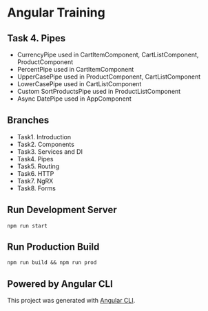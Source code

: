 # Angular Training

## Task 4. Pipes
- CurrencyPipe used in CartItemComponent, CartListComponent, ProductComponent
- PercentPipe used in CartItemComponent
- UpperCasePipe used in ProductComponent, CartListComponent
- LowerCasePipe used in CartListComponent
- Custom SortProductsPipe used in ProductListComponent
- Async DatePipe used in AppComponent

## Branches
 - Task1. Introduction
 - Task2. Components
 - Task3. Services and DI
 - Task4. Pipes
 - Task5. Routing
 - Task6. HTTP
 - Task7. NgRX
 - Task8. Forms

## Run Development Server
```
npm run start
```

## Run Production Build
```
npm run build && npm run prod
```

## Powered by Angular CLI
This project was generated with [Angular CLI](https://github.com/angular/angular-cli).
